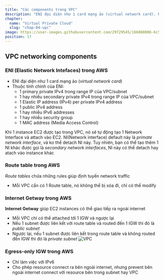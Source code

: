 ```yaml
---
title: "Các components trong VPC"
description: "ENI đại diện như 1 card mạng ảo (virtual network card). Route tables chứa những rules giúp định tuyến network traffic. Internet Getway giúp traffic trong VPC có thể giao tiếp ra ngoài internet"
chapter:
  name: "Virtual Private Cloud"
  slug: "chap-04-vpc"
image: https://user-images.githubusercontent.com/29729545/166088006-6c5d114a-63e7-4a0b-9398-919f19b0204e.png
position: 17
---
```


## VPC networking components

### ENI (Elastic Network Intefaces) trong AWS

- ENI đại diện như 1 card mạng ảo (_virtual network card_)
- Thuộc tính chính của ENI:
  - 1 primary private IPv4 trong range IP của VPC/subnet
  - 1 hay nhiều secondary private IPv4 trong range IP của VPC/subnet
  - 1 Elastic IP address (IPv4) per private IPv4 address
  - 1 public IPv4 address
  - 1 hay nhiều IPv6 addresses
  - 1 hay nhiều security group
  - 1 MAC address (Media Access Control)

Khi 1 instance EC2 được tạo trong VPC, nó sẽ tự động tạo 1 Network Interface và attach vào EC2. NI(Network interface) default này là _primate network interface_, và ko thể detach NI này. Tuy nhiên, bạn có thể tạo thêm 1 NI khác được gọi là _secondary network interfaces_, NI này có thể detach hay atach vào instance khác

### Route table trong AWS

_Route tables_ chứa những rules giúp định tuyến network traffic

- Mỗi VPC cần có 1 Route table, nó không thể bị xóa đi, chỉ có thể modify

### Internet Getway trong AWS

**Internet Getway** giúp EC2 instances có thể giao tiếp ra ngoài internet

- Mỗi VPC chỉ có thể attached tới 1 IGW và ngược lại
- Nếu 1 subnet được liên kết với route table và routed đến 1 IGW thì đó là _public subnet_
- Ngược lại, nếu 1 subnet được liên kết trong route table và không routed đến IGW thì đó là _private subnet_
  ![VPC](https://user-images.githubusercontent.com/29729545/166088006-6c5d114a-63e7-4a0b-9398-919f19b0204e.png)

### Egress-only IGW trong AWS

- Chỉ làm việc với IPv6
- Cho phép resource connect ra bên ngoài internet, nhưng prevent bên ngoài internet connect với resource bên trong subnet hay VPC
